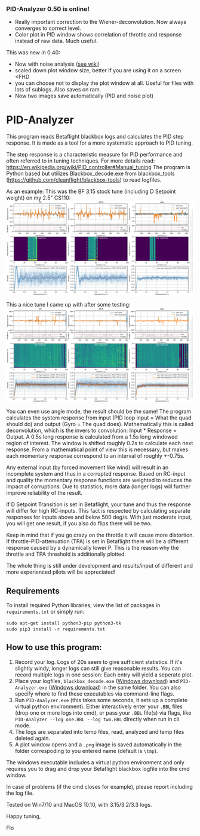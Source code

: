 ### PID-Analyzer 0.50 is online!
- Really important correction to the Wiener-deconvolution. Now always converges to correct level.
- Color plot in PID window shows correlation of throttle and response instead of raw data. Much useful.

This was new in 0.40:
- Now with noise analysis ([see wiki](https://github.com/Plasmatree/PID-Analyzer/wiki/Noise-analysis))
- scaled down plot window size, better if you are using it on a screen <FHD
- you can choose not to display the plot window at all. Useful for files with lots of sublogs. Also saves on ram.
- Now two images save automatically (PID and noise plot)


# PID-Analyzer

This program reads Betaflight blackbox logs and calculates the PID step response. It is made as a tool for a more systematic approach to PID tuning.

The step response is a characteristic measure for PID performance and often referred to in tuning techniques.
For more details read: https://en.wikipedia.org/wiki/PID_controller#Manual_tuning 
The program is Python based but utilizes Blackbox_decode.exe from blackbox_tools (https://github.com/cleanflight/blackbox-tools) to read logfiles.

As an example: 
This was the BF 3.15 stock tune (including D Setpoint weight) on my 2.5" CS110: 
![stock tune](images/stock_tune.png)

This a nice tune I came up with after some testing: 
![good tune](images/good_tune.png)

You can even use angle mode, the result should be the same!
The program calculates the system response from input (PID loop input = What the quad should do) and output (Gyro = The quad does). 
Mathematically this is called deconvolution, which is the invers to convolution: Input * Response = Output. 
A 0.5s long response is calculated from a 1.5s long windowed region of interest. The window is shifted roughly 0.2s to calculate each next response. 
From a mathematical point of view this is necessary, but makes each momentary response correspond to an interval of roughly +-0.75s.
 
Any external input (by forced movement like wind) will result in an incomplete system and thus in a corrupted response. 
Based on RC-input and quality the momentary response functions are weighted to reduces the impact of corruptions. Due to statistics, more data (longer logs) will further improve reliability of the result. 

If D Setpoint Transition is set in Betaflight, your tune and thus the response will differ for high RC-inputs. 
This fact is respected by calculating separate responses for inputs above and below 500 deg/s. With just moderate input, you will get one result, if you also do flips there will be two.

Keep in mind that if you go crazy on the throttle it will cause more distortion.  If throttle-PID-attenuation (TPA) is set in Betaflight there will be a different response caused by a dynamically lower P. 
This is the reason why the throttle and TPA threshold is additionally plotted.

The whole thing is still under development and results/input of different and more experienced pilots will be appreciated!

## Requirements

To install required Python libraries, view the list of packages in `requirements.txt` or simply run:

```
sudo apt-get install python3-pip python3-tk
sudo pip3 install -r requirements.txt
```

## How to use this program:
1. Record your log. Logs of 20s seem to give sufficient statistics. If it's slightly windy, longer logs can still give reasonable results. You can record multiple logs in one session: Each entry will yield a seperate plot.
2. Place your logfiles, `blackbox_decode.exe` ([Windows download](https://github.com/cleanflight/blackbox-tools/releases/download/v0.4.3/blackbox-tools-0.4.3-windows.zip)) and `PID-Analyzer.exe` ([Windows download](http://bit.ly/PID-Analyzer)) in the same folder. You can also specify where to find these executables via command-line flags.
3. Run `PID-Analyzer.exe` (this takes some seconds, it sets up a complete virtual python environment). Either interactively enter your `.BBL` files (drop one or more logs into cmd), or pass your `.BBL` file(s) via flags, like `PID-Analyzer --log one.BBL --log two.BBL` directly when run in cli mode.
4. The logs are separated into temp files, read, analyzed and temp files deleted again.
5. A plot window opens and a `.png` image is saved automatically in the folder correspoding to you entered name (default is `\tmp`).

The windows executable includes a virtual python environment and only requires you to drag and drop your Betaflight blackbox logfile into the cmd window.


In case of problems (if the cmd closes for example), please report including the log file.

Tested on Win7/10 and MacOS 10.10, with 3.15/3.2/3.3 logs.



Happy tuning,

Flo

